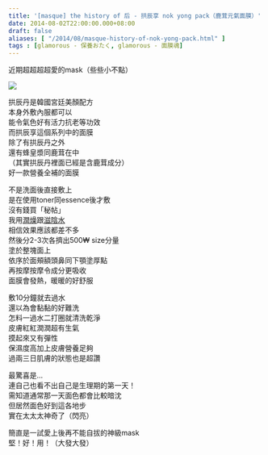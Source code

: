 ```yaml
---
title: '[masque] the history of 后 - 拱辰享 nok yong pack（鹿茸元氣面膜）'
date: 2014-08-02T22:00:00.000+08:00
draft: false
aliases: [ "/2014/08/masque-history-of-nok-yong-pack.html" ]
tags : [glamorous - 保養おたく, glamorous - 面膜魂]
---
```


近期超超超超愛的mask（些些小不點）  

[![](https://2.bp.blogspot.com/-dpJVagpReKY/XEQdor_pYFI/AAAAAAAAGLg/eTcKJTZWL9gRSuv9UdNVkgS2V2uBhngAwCLcBGAs/s640/14619277978_f475a43dc8_z.jpg)](https://2.bp.blogspot.com/-dpJVagpReKY/XEQdor_pYFI/AAAAAAAAGLg/eTcKJTZWL9gRSuv9UdNVkgS2V2uBhngAwCLcBGAs/s1600/14619277978_f475a43dc8_z.jpg)

拱辰丹是韓國宮廷美顏配方  
本身外敷內服都可以  
能令氣色好有活力抗老等功效  
而拱辰享這個系列中的面膜  
除了有拱辰丹之外  
還有蜂皇漿同鹿茸在中  
（其實拱辰丹裡面已經是含鹿茸成分）  
好一款營養全補的面膜  
  
不是洗面後直接敷上  
是在使用toner同essence後才敷  
沒有錢買「秘帖」  
我用[潤燥](http://www.hidie.net/2013/12/essence.html)跟[滋陰水](http://www.hidie.net/2013/12/toner.html)  
相信效果應該都差不多  
然後分2-3次各擠出500₩ size分量  
塗於整塊面上  
依序於面頰額頭鼻同下顎塗厚點  
再按摩按摩令成分更吸收  
面膜會發熱，暖暖的好舒服  
  
敷10分鐘就去過水  
還以為會黏黏的好難洗  
怎料一過水二打圈就清洗乾淨  
皮膚紅紅潤潤超有生氣  
摸起來又有彈性  
保濕度高加上皮膚營養足夠  
過兩三日肌膚的狀態也是超讚  
  
最驚喜是...  
連自己也看不出自己是生理期的第一天！  
需知道通常那一天面色都會比較暗沈  
但居然面色好到這各地步  
實在太太太神奇了（閃亮）  
  
簡直是一試愛上後再不能自拔的神級mask  
堅！好！用！（大發大發）